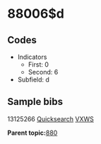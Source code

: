 # 88006$d

## Codes

-   Indicators
    -   First: 0
    -   Second: 6
-   Subfield: d

## Sample bibs

13125266 [Quicksearch](https://search.library.yale.edu/catalog/13125266) [VXWS](http://prodorbis.library.yale.edu:7014/vxws/GetHoldingsService?bibId=13125266)

**Parent topic:**[880](../../tags/880/880.md)

